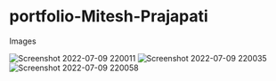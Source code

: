 # portfolio-Mitesh-Prajapati

Images

![Screenshot 2022-07-09 220011](https://user-images.githubusercontent.com/108986425/178115324-6172cbdc-f82d-4268-a4c3-16c1aec4f7c4.png)
![Screenshot 2022-07-09 220035](https://user-images.githubusercontent.com/108986425/178115358-59e60ae6-fe62-4eab-8b53-8634413b2ebf.png)
![Screenshot 2022-07-09 220058](https://user-images.githubusercontent.com/108986425/178115361-ed01462e-9ea1-4199-88c0-cb12f3a0a705.png)
